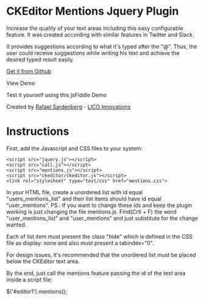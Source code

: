 # CKEditor Mentions Jquery Plugin

Increase the quality of your text areas including this easy configurable feature. It was created according with similar features in Twitter and Slack. 

It provides suggestions according to what it's typed after the "@". Thus, the user could receive suggestions while writing his text and achieve the desired typed result easily. 

[Get it from Github](https://github.com/rafaelsardenberg/ckeditor_mentions)

View Demo 

Test it yourself using this jsFiddle Demo

Created by [Rafael Sardenberg](https://www.facebook.com/rafael.sardenberg.3) - [LICO Innovations](http://www.lico.nl/)

# Instructions

First, add the Javascript and CSS files to your system:

    <script src="jquery.js"></script>
    <script src="call.js"></script>
    <script src="mentions.js"></script>
    <script src="ckeditor/ckeditor.js"></script>
    <link rel="stylesheet" type="text/css" href="mentions.css">

In your HTML file, create a unordered list with id equal "users_mentions_list" and their list items should have id equal "user_mentions".
PS.: If you want to change these ids and keep the plugin working is just changing the file mentions.js. Find(Crtl + F) the word "user_mentions_list" and "user_mentions" and just substitute for the change wanted.

Each of list item must present the class "hide" which is defined in the CSS file as display: none and also must present a tabindex="0".

For design issues, it's recommended that the unordered list must be placed below the CKEditor text area.

By the end, just call the mentions feature passing the id of the text area inside a script file:

$('#editor1').mentions();
